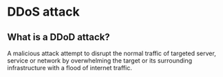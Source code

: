 # DDoS attack
## What is a DDoD attack?
A malicious attack attempt to disrupt the normal traffic of targeted server, service or network by overwhelming the target or its surrounding infrastructure with a flood of internet traffic.
